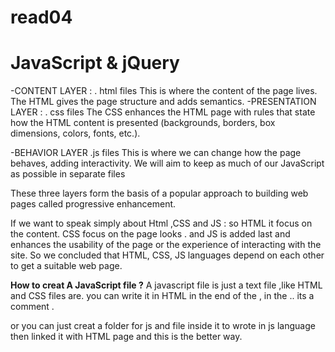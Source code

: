 # read04
# JavaScript & jQuery

-CONTENT LAYER :
. html files
This is where the content of
the page lives. The HTML gives
the page structure and adds
semantics. 
-PRESENTATION LAYER :
. css files
The CSS enhances the HTML
page with rules that state how
the HTML content is presented
(backgrounds, borders, box
dimensions, colors, fonts, etc.).

-BEHAVIOR LAYER
.js files
This is where we can change
how the page behaves, adding
interactivity. We will aim to keep
as much of our JavaScript as
possible in separate files

These three layers form the basis of a popular
approach to building web pages called
progressive enhancement. 

If we want to speak simply about Html ,CSS and JS :
so HTML  it focus on the content.
CSS focus on the page looks .
and JS  is added last
and enhances the usability of
the page or the experience of
interacting with the site.
 So we concluded that HTML, CSS, JS languages ​​depend on each other to get a suitable web page.

 **How to creat A JavaScript file ?**
A javascript file is just a text file ,like HTML and CSS
files are.
you can write it in HTML in the end of the </body> , in the <script> tag just write :
<script>//then the varible or the js code </script> .. its a comment .
or  you can just creat a folder for js and file inside it to wrote in js language then linked it with HTML page and this is the better way.


